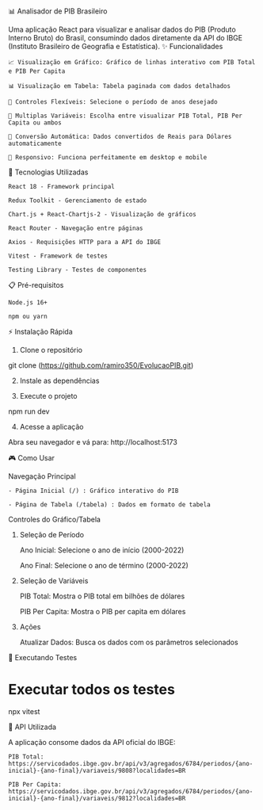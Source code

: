 📊 Analisador de PIB Brasileiro

Uma aplicação React para visualizar e analisar dados do PIB (Produto Interno Bruto) do Brasil, consumindo dados diretamente da API do IBGE (Instituto Brasileiro de Geografia e Estatística).
✨ Funcionalidades

    📈 Visualização em Gráfico: Gráfico de linhas interativo com PIB Total e PIB Per Capita

    📊 Visualização em Tabela: Tabela paginada com dados detalhados

    🎯 Controles Flexíveis: Selecione o período de anos desejado

    🔧 Multiplas Variáveis: Escolha entre visualizar PIB Total, PIB Per Capita ou ambos

    💱 Conversão Automática: Dados convertidos de Reais para Dólares automaticamente

    📱 Responsivo: Funciona perfeitamente em desktop e mobile

🚀 Tecnologias Utilizadas

    React 18 - Framework principal

    Redux Toolkit - Gerenciamento de estado

    Chart.js + React-Chartjs-2 - Visualização de gráficos

    React Router - Navegação entre páginas

    Axios - Requisições HTTP para a API do IBGE

    Vitest - Framework de testes

    Testing Library - Testes de componentes

📋 Pré-requisitos

    Node.js 16+

    npm ou yarn

⚡ Instalação Rápida

1. Clone o repositório

git clone (https://github.com/ramiro350/EvolucaoPIB.git)

2. Instale as dependências

3. Execute o projeto

npm run dev

4. Acesse a aplicação

Abra seu navegador e vá para: http://localhost:5173

🎮 Como Usar

Navegação Principal

    - Página Inicial (/) : Gráfico interativo do PIB

    - Página de Tabela (/tabela) : Dados em formato de tabela


Controles do Gráfico/Tabela
1. Seleção de Período

    Ano Inicial: Selecione o ano de início (2000-2022)

    Ano Final: Selecione o ano de término (2000-2022)

2. Seleção de Variáveis

    PIB Total: Mostra o PIB total em bilhões de dólares

    PIB Per Capita: Mostra o PIB per capita em dólares

3. Ações

    Atualizar Dados: Busca os dados com os parâmetros selecionados

🧪 Executando Testes

  # Executar todos os testes
  npx vitest

🔌 API Utilizada

A aplicação consome dados da API oficial do IBGE:

    PIB Total: https://servicodados.ibge.gov.br/api/v3/agregados/6784/periodos/{ano-inicial}-{ano-final}/variaveis/9808?localidades=BR

    PIB Per Capita: https://servicodados.ibge.gov.br/api/v3/agregados/6784/periodos/{ano-inicial}-{ano-final}/variaveis/9812?localidades=BR
